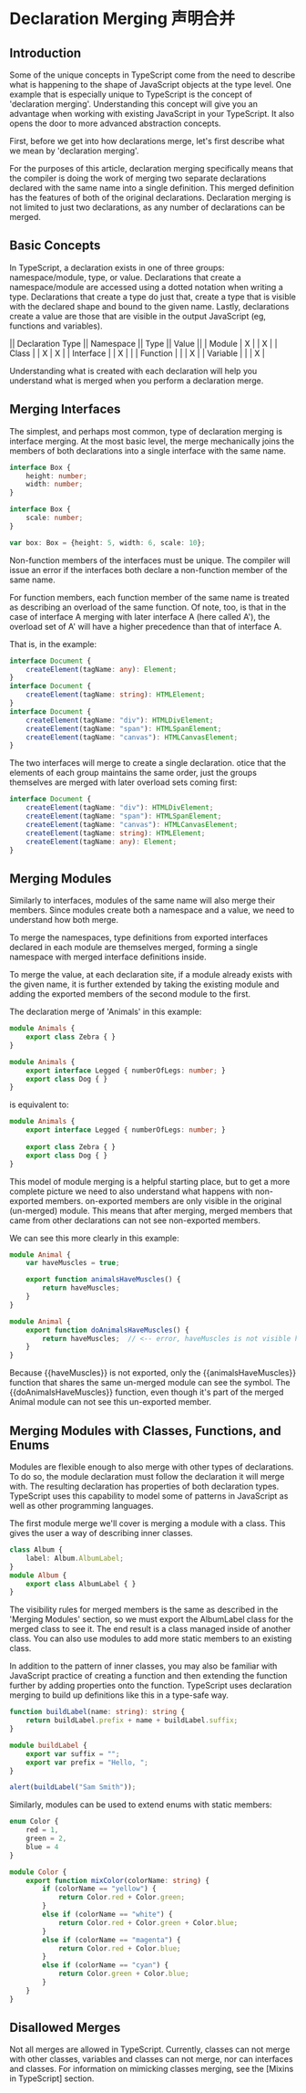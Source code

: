 Declaration Merging 声明合并
====

Introduction
----

Some of the unique concepts in TypeScript come from the need to describe what is happening to the shape of JavaScript objects at the type level.  One example that is especially unique to TypeScript is the concept of 'declaration merging'.  Understanding this concept will give you an advantage when working with existing JavaScript in your TypeScript.  It also opens the door to more advanced abstraction concepts.

First, before we get into how declarations merge, let's first describe what we mean by 'declaration merging'.

For the purposes of this article, declaration merging specifically means that the compiler is doing the work of merging two separate declarations declared with the same name into a single definition.  This merged definition has the features of both of the original declarations.  Declaration merging is not limited to just two declarations, as any number of declarations can be merged.  

Basic Concepts
----

In TypeScript, a declaration exists in one of three groups: namespace/module, type, or value.  Declarations that create a namespace/module are accessed using a dotted notation when writing a type.  Declarations that create a type do just that, create a type that is visible with the declared shape and bound to the given name.  Lastly, declarations create a value are those that are visible in the output JavaScript (eg, functions and variables).

|| Declaration Type || Namespace || Type || Value ||
| Module | X | | X |
| Class | | X | X |
| Interface | | X | |
| Function | | | X |
| Variable | | | X |

Understanding what is created with each declaration will help you understand what is merged when you perform a declaration merge.

Merging Interfaces
----

The simplest, and perhaps most common, type of declaration merging is interface merging.  At the most basic level, the merge mechanically joins the members of both declarations into a single interface with the same name.

```ts
interface Box {
    height: number;
    width: number;
}

interface Box {
    scale: number;
}

var box: Box = {height: 5, width: 6, scale: 10};
```

Non-function members of the interfaces must be unique.  The compiler will issue an error if the interfaces both declare a non-function member of the same name.

For function members, each function member of the same name is treated as describing an overload of the same function.  Of note, too, is that in the case of interface A merging with later interface A (here called A'), the overload set of A' will have a higher precedence than that of interface A.  

That is, in the example:

```ts
interface Document {
    createElement(tagName: any): Element;
}
interface Document {
    createElement(tagName: string): HTMLElement;
}
interface Document {
    createElement(tagName: "div"): HTMLDivElement; 
    createElement(tagName: "span"): HTMLSpanElement;
    createElement(tagName: "canvas"): HTMLCanvasElement;
}
```

The two interfaces will merge to create a single declaration. otice that the elements of each group maintains the same order, just the groups themselves are merged with later overload sets coming first:

```ts
interface Document {
    createElement(tagName: "div"): HTMLDivElement; 
    createElement(tagName: "span"): HTMLSpanElement;
    createElement(tagName: "canvas"): HTMLCanvasElement;
    createElement(tagName: string): HTMLElement;
    createElement(tagName: any): Element;
}
```

Merging Modules
----

Similarly to interfaces, modules of the same name will also merge their members.  Since modules create both a namespace and a value, we need to understand how both merge.

To merge the namespaces, type definitions from exported interfaces declared in each module are themselves merged, forming a single namespace with merged interface definitions inside.

To merge the value, at each declaration site, if a module already exists with the given name, it is further extended by taking the existing module and adding the exported members of the second module to the first.  

The declaration merge of 'Animals' in this example:

```ts
module Animals {
    export class Zebra { }
}

module Animals {
    export interface Legged { numberOfLegs: number; }
    export class Dog { }
}
```

is equivalent to:

```ts
module Animals {
    export interface Legged { numberOfLegs: number; }
    
    export class Zebra { }
    export class Dog { }
}
```

This model of module merging is a helpful starting place, but to get a more complete picture we need to also understand what happens with non-exported members. on-exported members are only visible in the original (un-merged) module.  This means that after merging, merged members that came from other declarations can not see non-exported members.

We can see this more clearly in this example:

```ts
module Animal {
    var haveMuscles = true;

    export function animalsHaveMuscles() {
        return haveMuscles;
    }
}

module Animal {
    export function doAnimalsHaveMuscles() {
        return haveMuscles;  // <-- error, haveMuscles is not visible here
    }
}
```

Because {{haveMuscles}} is not exported, only the {{animalsHaveMuscles}} function that shares the same un-merged module can see the symbol.  The {{doAnimalsHaveMuscles}} function, even though it's part of the merged Animal module can not see this un-exported member.

Merging Modules with Classes, Functions, and Enums
----

Modules are flexible enough to also merge with other types of declarations.  To do so, the module declaration must follow the declaration it will merge with.  The resulting declaration has properties of both declaration types.  TypeScript uses this capability to model some of patterns in JavaScript as well as other programming languages.

The first module merge we'll cover is merging a module with a class.  This gives the user a way of describing inner classes.

```ts
class Album {
    label: Album.AlbumLabel;
}
module Album {
    export class AlbumLabel { }
}
```

The visibility rules for merged members is the same as described in the 'Merging Modules' section, so we must export the AlbumLabel class for the merged class to see it.  The end result is a class managed inside of another class.  You can also use modules to add more static members to an existing class.

In addition to the pattern of inner classes, you may also be familiar with JavaScript practice of creating a function and then extending the function further by adding properties onto the function.  TypeScript uses declaration merging to build up definitions like this in a type-safe way.  

```ts
function buildLabel(name: string): string {
    return buildLabel.prefix + name + buildLabel.suffix;
}

module buildLabel {
    export var suffix = "";
    export var prefix = "Hello, ";
}

alert(buildLabel("Sam Smith"));
```

Similarly, modules can be used to extend enums with static members:

```ts
enum Color {
    red = 1,
    green = 2,
    blue = 4
}

module Color {
    export function mixColor(colorName: string) {
        if (colorName == "yellow") {
            return Color.red + Color.green;
        }
        else if (colorName == "white") {
            return Color.red + Color.green + Color.blue;
        }
        else if (colorName == "magenta") {
            return Color.red + Color.blue;
        }
        else if (colorName == "cyan") {
            return Color.green + Color.blue;
        }
    }
}
```

Disallowed Merges
----

Not all merges are allowed in TypeScript.  Currently, classes can not merge with other classes, variables and classes can not merge, nor can interfaces and classes.  For information on mimicking classes merging, see the [Mixins in TypeScript] section.
